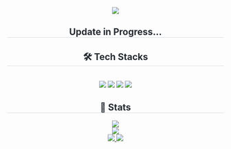 <div align= "center">
    <img src="https://capsule-render.vercel.app/api?type=soft&color=auto&height=120&text=Welcome%20World!&animation=&fontColor=ffffff&fontSize=50" />
    </div>
    <div align= "center"> 
    <h2 style="border-bottom: 1px solid #d8dee4; color: #282d33;"> Update in Progress... </h2>  
    <div style="font-weight: 700; font-size: 15px; text-align: center; color: #282d33;">  </div> 
    </div>
    <div align= "center">
    <h2 style="border-bottom: 1px solid #d8dee4; color: #282d33;"> 🛠️ Tech Stacks </h2> <br> 
    <div style="margin: 0 auto; text-align: center;" align= "center"> <img src="https://img.shields.io/badge/Python-3776AB?style=for-the-badge&logo=Python&logoColor=white">
          <img src="https://img.shields.io/badge/Javascript-F7DF1E?style=for-the-badge&logo=Javascript&logoColor=white">
          <img src="https://img.shields.io/badge/Django-092E20?style=for-the-badge&logo=Django&logoColor=white">
          <img src="https://img.shields.io/badge/Vue.js-4FC08D?style=for-the-badge&logo=Vue.js&logoColor=white">
          </div>
    </div>
    <div align="center"> 
      <h2 style="border-bottom: 1px solid #d8dee4; color: #282d33;">🏅 Stats</h2>
      <div>
        <img src="https://github-readme-stats.vercel.app/api?username=soomkim00&custom_title=Sumin%20Kim's%20Github%20Stat&bg_color=000000&title_color=ffffff&text_color=ffffff&cache_seconds=86400" />        
      </div>
      <div>
        <img src="https://github-readme-stats.vercel.app/api/top-langs/?username=soomkim00&layout=compact&bg_color=000000&title_color=ffffff&text_color=ffffff&cache_seconds=86400" />
      </div>
      <div>
        <a href="https://solved.ac/cm14121453">
          <img src="https://mazassumnida.wtf/api/v2/generate_badge?boj=cm14121453" />
        </a>
        <img src="https://mazandi.herokuapp.com/api?handle=cm14121453&theme=dark"/>
      </div>
    </div>

</div>
    

